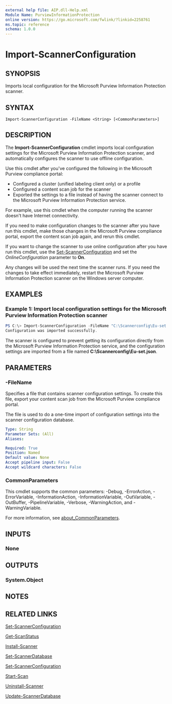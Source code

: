```yaml
---
external help file: AIP.dll-Help.xml
Module Name: PurviewInformationProtection
online version: https://go.microsoft.com/fwlink/?linkid=2258761
ms.topic: reference
schema: 1.0.0
---
```


# Import-ScannerConfiguration

## SYNOPSIS
Imports local configuration for the Microsoft Purview Information Protection scanner.

## SYNTAX

```
Import-ScannerConfiguration -FileName <String> [<CommonParameters>]
```

## DESCRIPTION
The **Import-ScannerConfiguration** cmdlet imports local configuration settings for the Microsoft Purview Information Protection scanner, and automatically configures the scanner to use offline configuration.

Use this cmdlet after you've configured the following in the Microsoft Purview compliance portal:

- Configured a cluster (unified labeling client only) or a profile
- Configured a content scan job for the scanner
- Exported the settings to a file instead of having the scanner connect to the Microsoft Purview Information Protection service.

For example, use this cmdlet when the computer running the scanner doesn't have Internet connectivity.

If you need to make configuration changes to the scanner after you have run this cmdlet, make those changes in the Microsoft Purview compliance portal, export the content scan job again, and rerun this cmdlet.

If you want to change the scanner to use online configuration after you have run this cmdlet, use the [Set-ScannerConfiguration](./Set-ScannerConfiguration.md) and set the *OnlineConfiguration* parameter to **On**.

Any changes will be used the next time the scanner runs. If you need the changes to take effect immediately, restart the Microsoft Purview Information Protection scanner on the Windows server computer.



## EXAMPLES

### Example 1: Import local configuration settings for the Microsoft Purview Information Protection scanner
```powershell
PS C:\> Import-ScannerConfiguration -FileName "C:\Scannerconfig\Eu-set.json"
Configuration was imported successfully.

```

The scanner is configured to prevent getting its configuration directly from the Microsoft Purview Information Protection service, and the configuration settings are imported from a file named **C:\Scannerconfig\Eu-set.json**.

## PARAMETERS

### -FileName
Specifies a file that contains scanner configuration settings. To create this file, export your content scan job from the Microsoft Purview compliance portal.

The file is used to do a one-time import of configuration settings into the scanner configuration database.


```yaml
Type: String
Parameter Sets: (All)
Aliases:

Required: True
Position: Named
Default value: None
Accept pipeline input: False
Accept wildcard characters: False
```

### CommonParameters
This cmdlet supports the common parameters: -Debug, -ErrorAction, -ErrorVariable, -InformationAction, -InformationVariable, -OutVariable, -OutBuffer, -PipelineVariable, -Verbose, -WarningAction, and -WarningVariable.

For more information, see [about_CommonParameters](/powershell/module/microsoft.powershell.core/about/about_commonparameters).

## INPUTS

### None

## OUTPUTS

### System.Object
## NOTES

## RELATED LINKS

[Set-ScannerConfiguration](Set-ScannerConfiguration.md)

[Get-ScanStatus](Get-ScanStatus.md)

[Install-Scanner](Install-Scanner.md)

[Set-ScannerDatabase](Set-ScannerDatabase.md)

[Set-ScannerConfiguration](Set-ScannerConfiguration.md)

[Start-Scan](Start-Scan.md)

[Uninstall-Scanner](Uninstall-Scanner.md)

[Update-ScannerDatabase](Update-ScannerDatabase.md)